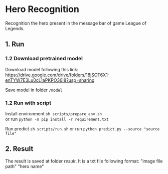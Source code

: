 # Hero Recognition
Recognition the hero present in the message bar of game League of Legends.
## 1. Run 
### 1.2 Download pretrained model
Download model following this link: https://drive.google.com/drive/folders/18jSOT6X1-enTYW7E3Lu0cL1aPKPO36I8?usp=sharing

Save model in folder `/model`

### 1.2 Run with script
Install environment
`sh scripts/prepare_env.sh`  
or run `python -m pip install -r requirement.txt`

Run predict
`sh scripts/run.sh`
or run `python predict.py --source "source file"`
## 2. Result
The result is saved at folder _result_. It is a txt file following format: "image file path"    "hero name"
